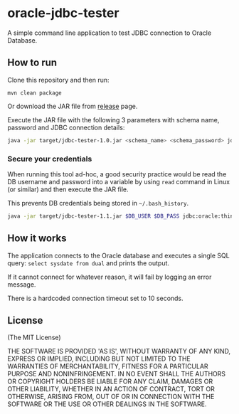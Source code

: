 # oracle-jdbc-tester

A simple command line application to test JDBC connection to Oracle Database.

## How to run

Clone this repository and then run:

```
mvn clean package
```
Or download the JAR file from [release](https://github.com/aimtiaz11/jdbc-tester/releases) page. 

Execute the JAR file with the following 3 parameters with schema name, password and JDBC connection details:

```sh
java -jar target/jdbc-tester-1.0.jar <schema_name> <schema_password> jdbc:oracle:thin:@//<host>:<port>/<SID>
```

### Secure your credentials

When running this tool ad-hoc, a good security practice would be read the DB username and password into a variable by using `read` command in Linux (or similar) and then execute the JAR file.

This prevents DB credentials being stored in `~/.bash_history`.


```sh
java -jar target/jdbc-tester-1.1.jar $DB_USER $DB_PASS jdbc:oracle:thin:@//<host>:<port>/<SID>
```

## How it works

The application connects to the Oracle database and executes a single SQL query: `select sysdate from dual` and prints the output. 

If it cannot connect for whatever reason, it will fail by logging an error message.

There is a hardcoded connection timeout set to 10 seconds.

## License

(The MIT License)

THE SOFTWARE IS PROVIDED 'AS IS', WITHOUT WARRANTY OF ANY KIND, EXPRESS OR IMPLIED, INCLUDING BUT NOT LIMITED TO THE WARRANTIES OF MERCHANTABILITY, FITNESS FOR A PARTICULAR PURPOSE AND NONINFRINGEMENT. IN NO EVENT SHALL THE AUTHORS OR COPYRIGHT HOLDERS BE LIABLE FOR ANY CLAIM, DAMAGES OR OTHER LIABILITY, WHETHER IN AN ACTION OF CONTRACT, TORT OR OTHERWISE, ARISING FROM, OUT OF OR IN CONNECTION WITH THE SOFTWARE OR THE USE OR OTHER DEALINGS IN THE SOFTWARE.
